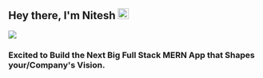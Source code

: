 ## **Hey there, I'm Nitesh <img src="https://media.giphy.com/media/hvRJCLFzcasrR4ia7z/giphy.gif" width="22px">**

<a href="https://www.linkedin.com/in/niteshthemerndeveloper/" target="_blank"><img src="https://media-exp1.licdn.com/dms/image/C4E16AQHS8khSk_VBmg/profile-displaybackgroundimage-shrink_200_800/0/1642759533779?e=1648080000&v=beta&t=3e8RkmxNDvb36Q4q5onmTM5uAdsgd2ocFAyl-1OR4R8" /></a>

### Excited to Build the Next Big Full Stack MERN App that Shapes your/Company's Vision.
